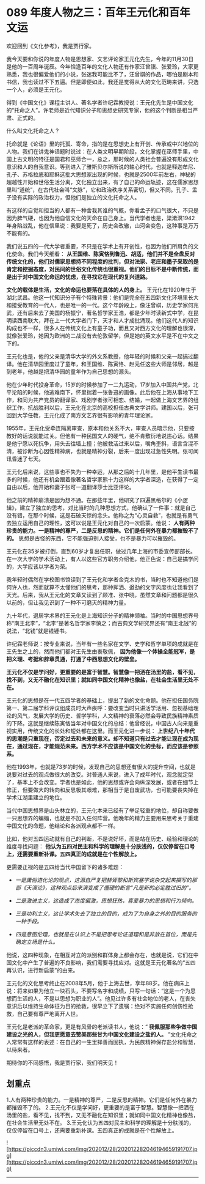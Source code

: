 # 089 年度人物之三：百年王元化和百年文运

欢迎回到《文化参考》，我是贾行家。

我今天要和你说的年度人物是思想家、文艺评论家王元化先生，今年的11月30日是他的一百周年诞辰。今年恰逢百年的文化人物还有作家汪曾祺、张爱玲，大家更熟悉，我也很偏爱他们的小说，张迷我可能比不了，汪曾祺的作品，哪怕是剧本和书信，我也读过不下五遍。但是即便如此，我还是觉得从大的文化范畴来讲，只选一个人，必须是王元化。

得到《中国文化》课程主讲人、著名学者许纪霖教授说：王元化先生是中国文化的“托命之人”。许老师是近代知识分子和思想史研究专家，他的这个判断是相当严肃、正式的。

什么叫文化托命之人？

托命就是《论语》里的托孤、寄命，指的是在思想史上有开创、传承或中兴地位的人物。我们在讲鬼神话题时说过：在人类文明早期阶段，文化掌握在巫师手里，中国上古文明的特征是国君和巫师合一，总之，那时候的人类社会普遍没有形成文化意识和人的自我意识。等到进入了雅斯贝尔斯所说的轴心时代，也就是释迦牟尼、孔子、苏格拉底和耶稣这批大思想家出现的时候，也就是2500年前左右，神秘的超越性开始和世俗生活分离，文化独立出来，有了自己的命运轨迹，这在儒家思想里叫“道统”，在古代社会叫“文脉”，它和政治秩序关系密切，但又不同。孔子、孟子没有实际的政治权力，但他们是独立的文化托命之人。

有这样的自觉和担当的人都有一种舍我其谁的气概，你看孟子的口气很大，不只是因为脾气硬，也因为他自信文化的天命在自己身上。当代学者也是，梁漱溟1942年身陷战乱，他在信里说：我要是死了，历史会改辙，山河会变色，这种事是万万不能有的。

我们说五四的一代大学者重要，不只是在学术上有开创性，也因为他们所肩负的文化使命。我们今天细看： **从王国维、陈寅恪到鲁迅、胡适，他们并不是全盘反对传统文化的，他们对儒家思想持不同程度的批判，但对法家、老庄和墨子采取的是肯定和挖掘态度，对民间的世俗文化传统也很重视。他们的目标不是中断传统，而是出于对中国文化命运的忧虑，在寻找它在现代的复兴道路。**

 **文化的载体是生活，文化的命运也要落在具体的人的身上。** 王元化在1920年生于湖北武昌。他这一代知识分子有个特殊背景：他们是完全在五四新文化环境里长大和接受教育的一代人，也是唯一的一代。这个年龄段上，像汪曾祺，历史学家何兆武，还有后来去了美国的杨振宁，著名哲学家王浩，都是少年时读新式中学，在昆明读西南联大，拜在上一代大学者门下，天才和人才成批涌现。他们这代人的知识构成也不一样，很多人在传统文化上有童子功，而且又对西方文化的理解也很深，就像张爱玲，她因为欧洲的二战没有去伦敦留学，但是她的英文水平是不在中文之下的。

王元化也是，他的父亲是清华大学的外文系教授，他年轻的时候和父亲一起搞过翻译。他在清华园里度过了童年，和王国维、陈寅恪、赵元任这些大师是邻居，越是到老年，他越是把清华园的童年作为自己思想的源头。

他在少年时代投身革命，15岁的时候参加了一二九运动，17岁加入中国共产党，北平沦陷的时候，他逃难南下，怀里揣着一张鲁迅的画像。此后他在上海从事地下工作，和同为共产党员的翻译家、戏剧学者张可相恋、结婚，一起做上海文艺界的组织工作。抗战胜利以后，王元化在北京的高校担任古典文学讲师。建国以后，张可回到大学任教，王元化成了南方文艺界很有影响的青年理论家。

1955年，王元化受牵连隔离审查，原本和他关系不大，审查人员暗示他，只要按教好的话说就能过关。但他有一种民国文人的硬气，绝不肯敷衍地说违心话。结果是他宁愿以死抗争，用头去往墙上撞；他被救活过来以后，嘴角歪斜，语言含混不清，被诊断为心因性精神病，也就是精神分裂，后来一度出现过急性失明。张可闻讯昏迷了七天。

王元化后来说，这些事也不失为一种幸运，从那之后的十几年里，是他平生读书最多的时候，他还有机会跟着像著名哲学家熊十力这样的大学者深造，在获得了一定自由以后，他开始和妻子张可一道翻译莎士比亚评论。

他之前的精神崩溃是因为想不通。在那些年里，他研究了四遍黑格尔的《小逻辑》，建立了独立的思考，对比当时的几种思想方式，他确认了一件事：就是自己没有错，在那个时候，这是石破天惊的念头。他称之为“心灵自救”，也就是有勇气去独立运用自己的理性，这可以说是王元化对自己的一次启蒙。他说： **人有两种珍贵的能力。一是精神的尊严，二是反思的精神。它们是任何外在暴力都摧毁不了的。** 思想是古怪的东西，它不能强迫别人接受，也不是暴力可以摧毁的。

王元化在35岁被打倒，直到60岁才复出任职，做过几年上海的市委宣传部部长。在一次大学的学术活动上，有人以这些官方职务介绍他，他正色说：自己是搞学问的，大学应该以学者为荣。

我年轻时偶然在学校图书馆读到了王元化和学者金克木的书，当时也不知道他们是何许人也，然而就算不太懂他们的思考，那种挥洒、遒劲的文字风度也让我看到了天光。后来，我从王元化的文章又读到了顾准、张中晓，虽然文章和问题都是很久以前的，但让我见识到了一种不可磨灭的精神力量。

九十年代，退居学术界的王元化是上海知识分子的精神领袖。当时的中国思想界号称“南王北李”，“北李”是著名哲学家李慎之；而古典文学研究界还有“南王北钱”的说法，“北钱”就是钱锺书。

许纪霖老师说：按专业来说，当年有一些名家在文学、史学和哲学单项的成就是在王先生之上的，然而他们都对王先生由衷敬佩， **因为他像一个体操全能冠军，是把义理、考据和辞章贯通，打通了中西思想文化的壁垒。**

 **王元化不仅是学问好，更重要的是富于智慧。智慧像一把洒在汤里的盐，看不见，找不到，又无不融化在知识里；就如同中国文化精神也像盐，在社会生活里无处不在。**

王元化的思想是在一代五四学者的基础上，提出了新的文化命题。他在担任国务院第一、第二届学科评议组成员时大声疾呼：要改变当时只讲活学活用、忽视基础理论的风气，发展大学的历史、哲学学科，人文精神的衰落必然会导致民族精神素质的下降。这就是继续陈寅恪当年对中国文化的总结：他曾经说，中国古人向来是重视实用，传统文化的长处和短处都在这里。而王元化进一步说： **上世纪八十年代的思潮是只重现在，否定过去和未来的意义。却不知道只有过去才能让现在成为现在，通过现在，才能规范未来。西方学术不应该是中国文化的坐标，而应该是参照系。**

他在1993年，也就是73岁的时候，发现自己的思想还有很大的提升空间，也就是说要对过去的观点做很大的改变。对普通人来说，进入了成年时代，观念就定型了，基本上不会改变。学者也是如此，他的思想或许会向纵深发展，或者在细节上修正，但要做大的转向和反思极其艰难，那相当于是自废武功，也可能要丧失掉在学术江湖里建立的地位。

当代中国思想界是山头林立的，王元化本来已经有了举足轻重的地位，却自称要做一只思想界的蝙蝠，也就是不加入任何阵营。他晚年的精力主要用来思考关于重建中国文化的命题，他结论和各派观点都不一样。

比如，他对五四运动就有自己的判断，不是说好坏，而是站在历史、经验和理论的维度寻找问题： **他认为五四对民主和科学的理解是十分肤浅的，仅仅停留在口号上，还需要重新补课。五四真正的成就是在个性解放上。**

更需要正视的是五四给当代中国留下的诸多难题：

* *一是庸俗进化论的观点，这源自严复把赫胥黎和斯宾塞学说杂交起来撰写的那部《天演论》，这种观点后来演变成了僵硬的断言“凡是新的必定胜过旧的”。* 

* *二是激进主义，这造成了态度偏激，思想狂热，喜爱暴力的思想和行为倾向。* 

* *三是功利主义，这让学术失去了独立的目的，成为了为自身之外的目的服务的一种手段。* 

* *四是意图伦理，也就是在认识上不是把思考论证道理和是非放在首位，而是先确定立场是什么。* 

他说，这四种现象，在相互对立的派别和群体身上都会存在，也就是说，它们在中国文化中产生了普遍的不良影响，我们需要寻找应对。这就是王元化著名的“五四再认识，进行新启蒙”的由来。

王元化的文化思考终止在2008年5月，他于上海去世，享年88岁。他在病床上说：将来如果为他立一块石头，不要写名字和成绩，只写一句话：“这是一个为思想而生活的人，不是以思想为职业的人”。他见过许多有社会地位的老人，在丧失意识后以维持生命体征为目的抢救，很早立下了遗嘱：绝对不实施任何创伤性抢救，自己要有尊严地离开人世。

王元化是老派的革命家，更是有风骨的老派读书人，他说：“ **我佩服那些争做中国建设之光的人，但我更愿意去赞美那些甘为中国文化建设之盐的人。** ”文化托命之人常常有这样的表述：在自己的一生里择善而固执，为民族精神保存盐分和智慧，以待来者。

期待你的不同感悟，我是贾行家，我们明天见！

## 划重点

1.人有两种珍贵的能力。一是精神的尊严，二是反思的精神。它们是任何外在暴力都摧毁不了的。
2.王元化不仅是学问好，更重要的是富于智慧。智慧像一把洒在汤里的盐，看不见，找不到，又无不融化在知识里；就如同中国文化精神也像盐，在社会生活里无处不在。
3.王元化认为五四对民主和科学的理解是十分肤浅的，仅仅停留在口号上，还需要重新补课。五四真正的成就是在个性解放上。

![https://piccdn3.umiwi.com/img/202012/28/202012282046194659191707.jpg](https://piccdn3.umiwi.com/img/202012/28/202012282046194659191707.jpg)

---
